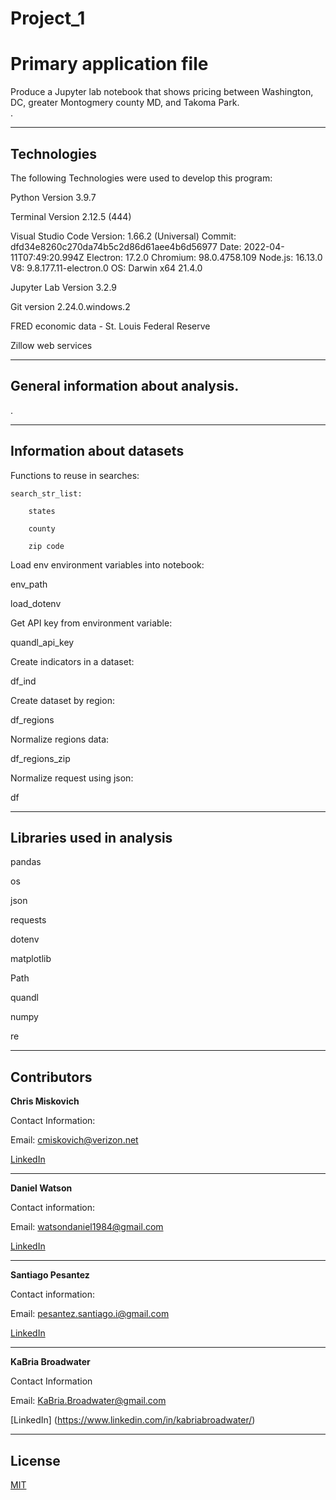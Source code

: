 # Project_1
# Primary application file

Produce a Jupyter lab notebook that shows pricing between Washington, DC, greater Montogmery county MD, and Takoma Park.  
.



---

## Technologies

The following Technologies were used to develop this program:

Python 
    Version 3.9.7

Terminal
    Version 2.12.5 (444)

Visual Studio Code
    Version: 1.66.2 (Universal)
    Commit: dfd34e8260c270da74b5c2d86d61aee4b6d56977
    Date: 2022-04-11T07:49:20.994Z
    Electron: 17.2.0
    Chromium: 98.0.4758.109
    Node.js: 16.13.0
    V8: 9.8.177.11-electron.0
    OS: Darwin x64 21.4.0
    
Jupyter Lab 
    Version 3.2.9
    
Git version 2.24.0.windows.2

FRED economic data - St. Louis Federal Reserve

Zillow web services

---

## General information about analysis.

.

---

## Information about datasets

Functions to reuse in searches:

    search_str_list:
    
        states
        
        county
        
        zip code
        
Load env environment variables into notebook:

env_path

load_dotenv


Get API key from environment variable:

quandl_api_key

Create indicators in a dataset:

df_ind

Create dataset by region:

df_regions

Normalize regions data:

df_regions_zip

Normalize request using json:

df
       

---

## Libraries used in analysis

pandas

os

json

requests

dotenv

matplotlib

Path

quandl

numpy

re




---

## Contributors


**Chris Miskovich**

Contact Information:

Email: cmiskovich@verizon.net

[LinkedIn](https://www.linkedin.com/in/christopher-miskovich-9a61b0234/) 

---

**Daniel Watson**

Contact information: 

Email: watsondaniel1984@gmail.com

[LinkedIn](https://www.linkedin.com/in/daniel-watson-87819a20/)

---
**Santiago Pesantez**

Contact information: 

Email: pesantez.santiago.i@gmail.com

[LinkedIn](https://www.linkedin.com/in/santiago-pesantez/)

---
**KaBria Broadwater**

Contact Information

Email: KaBria.Broadwater@gmail.com

[LinkedIn] (https://www.linkedin.com/in/kabriabroadwater/)



---


## License

[MIT](/license.txt)
